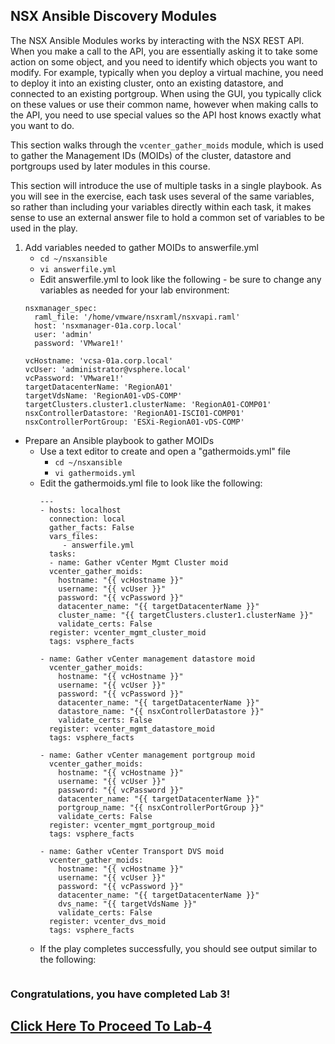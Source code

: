 ## NSX Ansible Discovery Modules
The NSX Ansible Modules works by interacting with the NSX REST API. When you make a call to the API, you are essentially asking it to take some action on some object, and you need to identify which objects you want to modify. For example, typically when you deploy a virtual machine, you need to deploy it into an existing cluster, onto an existing datastore, and connected to an existing portgroup. When using the GUI, you typically click on these values or use their common name, however when making calls to the API, you need to use special values so the API host knows exactly what you want to do. 

This section walks through the `vcenter_gather_moids` module, which is used to gather the Management IDs (MOIDs) of the cluster, datastore and portgroups used by later modules in this course. 

This section will introduce the use of multiple tasks in a single playbook. As you will see in the exercise, each task uses several of the same variables, so rather than including your variables directly within each task, it makes sense to use an external answer file to hold a common set of variables to be used in the play. 

1. Add variables needed to gather MOIDs to answerfile.yml
    + `cd ~/nsxansible`
    + `vi answerfile.yml`
    + Edit answerfile.yml to look like the following - be sure to change any variables as needed for your lab environment:
    ```
    nsxmanager_spec:
      raml_file: '/home/vmware/nsxraml/nsxvapi.raml'
      host: 'nsxmanager-01a.corp.local'
      user: 'admin'
      password: 'VMware1!'
      
    vcHostname: 'vcsa-01a.corp.local'
    vcUser: 'administrator@vsphere.local'
    vcPassword: 'VMware1!'
    targetDatacenterName: 'RegionA01'
    targetVdsName: 'RegionA01-vDS-COMP'
    targetClusters.cluster1.clusterName: 'RegionA01-COMP01'
    nsxControllerDatastore: 'RegionA01-ISCI01-COMP01'
    nsxControllerPortGroup: 'ESXi-RegionA01-vDS-COMP'
    ```
- Prepare an Ansible playbook to gather MOIDs
  - Use a text editor to create and open a "gathermoids.yml" file
    - `cd ~/nsxansible`
    - `vi gathermoids.yml`
  - Edit the gathermoids.yml file to look like the following:
    ```
    ---
    - hosts: localhost
      connection: local
      gather_facts: False
      vars_files:
         - answerfile.yml
      tasks:
      - name: Gather vCenter Mgmt Cluster moid
      vcenter_gather_moids:
        hostname: "{{ vcHostname }}"
        username: "{{ vcUser }}"
        password: "{{ vcPassword }}"
        datacenter_name: "{{ targetDatacenterName }}"
        cluster_name: "{{ targetClusters.cluster1.clusterName }}"
        validate_certs: False
      register: vcenter_mgmt_cluster_moid
      tags: vsphere_facts

    - name: Gather vCenter management datastore moid
      vcenter_gather_moids:
        hostname: "{{ vcHostname }}"
        username: "{{ vcUser }}"
        password: "{{ vcPassword }}"
        datacenter_name: "{{ targetDatacenterName }}"
        datastore_name: "{{ nsxControllerDatastore }}"
        validate_certs: False
      register: vcenter_mgmt_datastore_moid
      tags: vsphere_facts

    - name: Gather vCenter management portgroup moid
      vcenter_gather_moids:
        hostname: "{{ vcHostname }}"
        username: "{{ vcUser }}"
        password: "{{ vcPassword }}"
        datacenter_name: "{{ targetDatacenterName }}"
        portgroup_name: "{{ nsxControllerPortGroup }}"
        validate_certs: False
      register: vcenter_mgmt_portgroup_moid
      tags: vsphere_facts

    - name: Gather vCenter Transport DVS moid
      vcenter_gather_moids:
        hostname: "{{ vcHostname }}"
        username: "{{ vcUser }}"
        password: "{{ vcPassword }}"
        datacenter_name: "{{ targetDatacenterName }}"
        dvs_name: "{{ targetVdsName }}"
        validate_certs: False
      register: vcenter_dvs_moid
      tags: vsphere_facts
    
    ```
  - If the play completes successfully, you should see output similar to the following:
```

```

### Congratulations, you have completed Lab 3!
## [Click Here To Proceed To Lab-4](../../Lab4-EnvSetup/)


